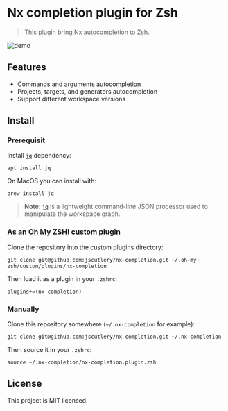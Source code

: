 # Nx completion plugin for Zsh

> This plugin bring Nx autocompletion to Zsh.

![demo](https://user-images.githubusercontent.com/8522558/111908149-67e8d780-8a58-11eb-9343-691f6d664163.gif)

## Features

- Commands and arguments autocompletion
- Projects, targets, and generators autocompletion
- Support different workspace versions

## Install

### Prerequisit

Install [`jq`](https://stedolan.github.io/jq/) dependency:

```shell
apt install jq
```

On MacOS you can install with: 

```shell
brew install jq
```

> **Note**: [`jq`](https://stedolan.github.io/jq/) is a lightweight command-line JSON processor used to manipulate the workspace graph.

### As an [Oh My ZSH!](https://github.com/robbyrussell/oh-my-zsh) custom plugin

Clone the repository into the custom plugins directory:

```shell
git clone git@github.com:jscutlery/nx-completion.git ~/.oh-my-zsh/custom/plugins/nx-completion
```

Then load it as a plugin in your `.zshrc`:

```shell
plugins+=(nx-completion)
```

### Manually

Clone this repository somewhere (`~/.nx-completion` for example):

```shell
git clone git@github.com:jscutlery/nx-completion.git ~/.nx-completion
```

Then source it in your `.zshrc`:

```shell
source ~/.nx-completion/nx-completion.plugin.zsh
```

## License

This project is MIT licensed.
